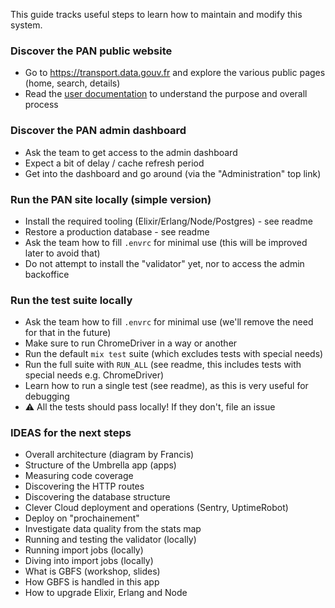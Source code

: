 This guide tracks useful steps to learn how to maintain and modify this system.

### Discover the PAN public website

* Go to https://transport.data.gouv.fr and explore the various public pages (home, search, details)
* Read the [user documentation](https://doc.transport.data.gouv.fr) to understand the purpose and overall process

### Discover the PAN admin dashboard

* Ask the team to get access to the admin dashboard
* Expect a bit of delay / cache refresh period
* Get into the dashboard and go around (via the "Administration" top link)

### Run the PAN site locally (simple version)

* Install the required tooling (Elixir/Erlang/Node/Postgres) - see readme
* Restore a production database - see readme
* Ask the team how to fill `.envrc` for minimal use (this will be improved later to avoid that)
* Do not attempt to install the "validator" yet, nor to access the admin backoffice

### Run the test suite locally

* Ask the team how to fill `.envrc` for minimal use (we'll remove the need for that in the future)
* Make sure to run ChromeDriver in a way or another
* Run the default `mix test` suite (which excludes tests with special needs)
* Run the full suite with `RUN_ALL` (see readme, this includes tests with special needs e.g. ChromeDriver)
* Learn how to run a single test (see readme), as this is very useful for debugging
* :warning: All the tests should pass locally! If they don't, file an issue

### IDEAS for the next steps

* Overall architecture (diagram by Francis)
* Structure of the Umbrella app (apps)
* Measuring code coverage
* Discovering the HTTP routes
* Discovering the database structure
* Clever Cloud deployment and operations (Sentry, UptimeRobot)
* Deploy on "prochainement"
* Investigate data quality from the stats map
* Running and testing the validator (locally)
* Running import jobs (locally)
* Diving into import jobs (locally)
* What is GBFS (workshop, slides)
* How GBFS is handled in this app
* How to upgrade Elixir, Erlang and Node
